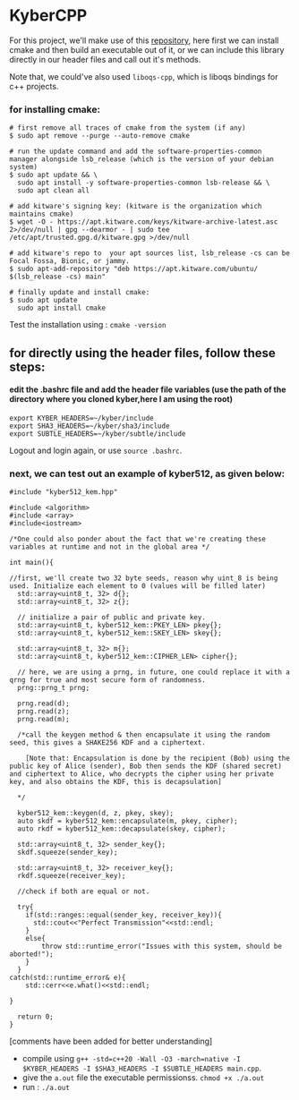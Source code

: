# KyberCPP

For this project, we'll make use of this [repository](https://github.com/itzmeanjan/kyber), here first we can install cmake and then build an executable out of it, or we can include this library directly in our header files and call out it's methods.

Note that, we could've also used `liboqs-cpp`, which is liboqs bindings for c++ projects.

### for installing cmake:
```
# first remove all traces of cmake from the system (if any)
$ sudo apt remove --purge --auto-remove cmake

# run the update command and add the software-properties-common manager alongside lsb_release (which is the version of your debian system)
$ sudo apt update && \
  sudo apt install -y software-properties-common lsb-release && \
  sudo apt clean all

# add kitware's signing key: (kitware is the organization which maintains cmake)
$ wget -O - https://apt.kitware.com/keys/kitware-archive-latest.asc 2>/dev/null | gpg --dearmor - | sudo tee /etc/apt/trusted.gpg.d/kitware.gpg >/dev/null

# add kitware's repo to  your apt sources list, lsb_release -cs can be Focal Fossa, Bionic, or jammy.
$ sudo apt-add-repository "deb https://apt.kitware.com/ubuntu/ $(lsb_release -cs) main"

# finally update and install cmake:
$ sudo apt update
  sudo apt install cmake
```

Test the installation using : `cmake -version`

## for directly using the header files, follow these steps:

#### edit the .bashrc file and add the header file variables (use the path of the directory where you cloned kyber,here I am using the root)
```
export KYBER_HEADERS=~/kyber/include
export SHA3_HEADERS=~/kyber/sha3/include
export SUBTLE_HEADERS=~/kyber/subtle/include
```
Logout and login again, or use `source .bashrc`.

### next, we can test out an example of kyber512, as given below:
```
#include "kyber512_kem.hpp"

#include <algorithm>
#include <array>
#include<iostream>

/*One could also ponder about the fact that we're creating these variables at runtime and not in the global area */

int main(){

//first, we'll create two 32 byte seeds, reason why uint_8 is being used. Initialize each element to 0 (values will be filled later)
  std::array<uint8_t, 32> d{}; 
  std::array<uint8_t, 32> z{}; 

  // initialize a pair of public and private key.
  std::array<uint8_t, kyber512_kem::PKEY_LEN> pkey{};
  std::array<uint8_t, kyber512_kem::SKEY_LEN> skey{};
  
  std::array<uint8_t, 32> m{}; 
  std::array<uint8_t, kyber512_kem::CIPHER_LEN> cipher{};

  // here, we are using a prng, in future, one could replace it with a qrng for true and most secure form of randomness.
  prng::prng_t prng;

  prng.read(d);
  prng.read(z);
  prng.read(m);

  /*call the keygen method & then encapsulate it using the random seed, this gives a SHAKE256 KDF and a ciphertext.
 
    [Note that: Encapsulation is done by the recipient (Bob) using the public key of Alice (sender), Bob then sends the KDF (shared secret) and ciphertext to Alice, who decrypts the cipher using her private key, and also obtains the KDF, this is decapsulation]
    
  */
   
  kyber512_kem::keygen(d, z, pkey, skey);
  auto skdf = kyber512_kem::encapsulate(m, pkey, cipher);
  auto rkdf = kyber512_kem::decapsulate(skey, cipher);

  std::array<uint8_t, 32> sender_key{};
  skdf.squeeze(sender_key);

  std::array<uint8_t, 32> receiver_key{};
  rkdf.squeeze(receiver_key);

  //check if both are equal or not.
  
  try{
  	if(std::ranges::equal(sender_key, receiver_key)){
	  std::cout<<"Perfect Transmission"<<std::endl;
	}
	else{
		throw std::runtime_error("Issues with this system, should be aborted!");
	}
  }
catch(std::runtime_error& e){
	std::cerr<<e.what()<<std::endl;

}
  
  return 0;
}

```
[comments have been added for better understanding] <br/>

  - compile using `g++ -std=c++20 -Wall -O3 -march=native -I $KYBER_HEADERS -I $SHA3_HEADERS -I $SUBTLE_HEADERS main.cpp`.
  - give the `a.out` file the executable permissionss. `chmod +x ./a.out`
  - run : `./a.out`

